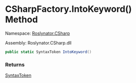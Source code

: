 # CSharpFactory\.IntoKeyword\(\) Method

Namespace: [Roslynator.CSharp](../../README.md)

Assembly: Roslynator\.CSharp\.dll

```csharp
public static SyntaxToken IntoKeyword()
```

### Returns

[SyntaxToken](https://docs.microsoft.com/en-us/dotnet/api/microsoft.codeanalysis.syntaxtoken)

